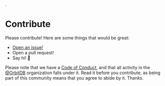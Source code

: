 .
# Contribute

Please contribute! Here are some things that would be great:

- [Open an issue!](https://github.com/orbitdb/orbit-db-feedstore/issues/new)
- Open a pull request!
- Say hi! :wave:

Please note that we have a [Code of Conduct](CODE_OF_CONDUCT.md), and that all activity in the [@OrbitDB](https://github.com/orbitdb) organization falls under it. Read it before you contribute, as being part of this community means that you agree to abide by it. Thanks.
